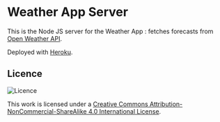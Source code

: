 # Weather App Server

This is the Node JS server for the Weather App : fetches forecasts from [Open Weather API](https://openweathermap.org/a).

Deployed with [Heroku](https://heroku.com).

## Licence
![Licence](https://licensebuttons.net/l/by-nc-sa/4.0/88x31.png)

This work is licensed under a [Creative Commons Attribution-NonCommercial-ShareAlike 4.0 International License](https://creativecommons.org/licenses/by-nc-sa/4.0/).
